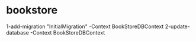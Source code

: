 # bookstore

1-add-migration "InitialMigration" -Context BookStoreDBContext 
2-update-database -Context BookStoreDBContext


